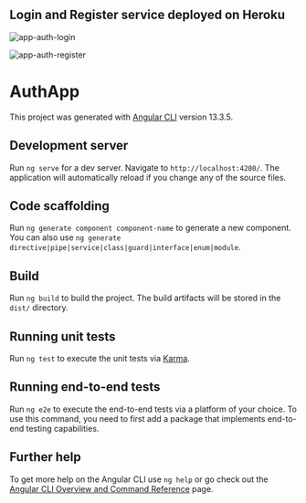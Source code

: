 
## Login and Register service deployed on Heroku


![app-auth-login](https://user-images.githubusercontent.com/85770256/184560601-563f54a3-3b42-4061-aaad-cc6876b249a2.png)

![app-auth-register](https://user-images.githubusercontent.com/85770256/184560608-a2db9c91-87ff-4ead-8b0b-511c4d025c18.png)

# AuthApp

This project was generated with [Angular CLI](https://github.com/angular/angular-cli) version 13.3.5.

## Development server

Run `ng serve` for a dev server. Navigate to `http://localhost:4200/`. The application will automatically reload if you change any of the source files.

## Code scaffolding

Run `ng generate component component-name` to generate a new component. You can also use `ng generate directive|pipe|service|class|guard|interface|enum|module`.

## Build

Run `ng build` to build the project. The build artifacts will be stored in the `dist/` directory.

## Running unit tests

Run `ng test` to execute the unit tests via [Karma](https://karma-runner.github.io).

## Running end-to-end tests

Run `ng e2e` to execute the end-to-end tests via a platform of your choice. To use this command, you need to first add a package that implements end-to-end testing capabilities.

## Further help

To get more help on the Angular CLI use `ng help` or go check out the [Angular CLI Overview and Command Reference](https://angular.io/cli) page.
